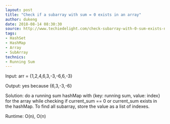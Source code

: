 ```yaml
---
layout: post
title: "Check if a subarray with sum = 0 exists in an array"
author: dukeng
date: 2018-08-14 08:30:30
source: http://www.techiedelight.com/check-subarray-with-0-sum-exists-not/
tags:
- HashSet
- HashMap
- Array
- SubArray
technics:
- Running Sum
---
```


Input: arr = {1,2,4,6,3,-3,-6,6,-3}

Output: yes because {6,3,-3,-6}

Solution: do a running sum hashMap with {key: running sum, value: index} for the array while checking if current_sum == 0 or current_sum exists in the hashMap. To find all subarray, store the value as a list of indexes.

Runtime: O(n), O(n)
